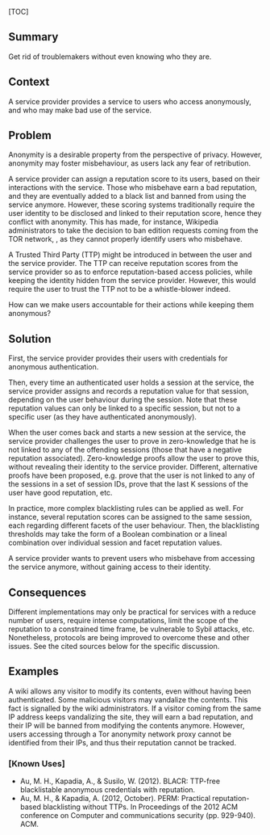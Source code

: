 [TOC]

<!--### [Also Known As]-->
<!-- All other names the pattern is known by.-->



## Summary
<!-- One short paragraph summarising the pattern.-->

Get rid of troublemakers without even knowing who they are.

## Context
<!-- The situations in which the pattern may apply.-->

A service provider provides a service to users who access anonymously, and who may make bad use of the service.

## Problem
<!-- The problem a pattern addresses, including a list of forces describing why a problem might be difficult to solve.-->

Anonymity is a desirable property from the perspective of privacy. However, anonymity may foster misbehaviour, as users lack any fear of retribution.

A service provider can assign a reputation score to its users, based on their interactions with the service. Those who misbehave earn a bad reputation, and they are eventually added to a black list and banned from using the service anymore. However, these scoring systems traditionally require the user identity to be disclosed and linked to their reputation score, hence they conflict with anonymity. This has made, for instance, Wikipedia administrators to take the decision to ban edition requests coming from the TOR network, , as they cannot properly identify users who misbehave.

A Trusted Third Party (TTP) might be introduced in between the user and the service provider. The TTP can receive reputation scores from the service provider so as to enforce reputation-based access policies, while keeping the identity hidden from the service provider. However, this would require the user to trust the TTP not to be a whistle-blower indeed.

How can we make users accountable for their actions while keeping them anonymous?

## Solution
<!-- A concise description of how the pattern addresses the problem.-->

First, the service provider provides their users with credentials for anonymous authentication.

Then, every time an authenticated user holds a session at the service, the service provider assigns and records a reputation value for that session, depending on the user behaviour during the session. Note that these reputation values can only be linked to a specific session, but not to a specific user (as they have authenticated anonymously).

When the user comes back and starts a new session at the service, the service provider challenges the user to prove in zero-knowledge that he is not linked to any of the offending sessions (those that have a negative reputation associated). Zero-knowledge proofs allow the user to prove this, without revealing their identity to the service provider. Different, alternative proofs have been proposed, e.g. prove that the user is not linked to any of the sessions in a set of session IDs, prove that the last K sessions of the user have good reputation, etc.

In practice, more complex blacklisting rules can be applied as well. For instance, several reputation scores can be assigned to the same session, each regarding different facets of the user behaviour. Then, the blacklisting thresholds may take the form of a Boolean combination or a lineal combination over individual session and facet reputation values.

<!--goals-->
A service provider wants to prevent users who misbehave from accessing the service anymore, without gaining access to their identity.

<!--### [Structure]-->
<!--A detailed specification of the structural aspects of the pattern. A class diagram if applicable.-->



<!--### [Implementation]-->
<!--Guidelines for implementing the pattern; code fragments; suggested PETS; policy fragments.-->



## Consequences
<!--The advantages (benefits) and disadvantages (liabilities) of applying the pattern.-->



<!--constraints and consequences-->
Different implementations may only be practical for services with a reduce number of users, require intense computations, limit the scope of the reputation to a constrained time frame, be vulnerable to Sybil attacks, etc. Nonetheless, protocols are being improved to overcome these and other issues. See the cited sources below for the specific discussion.

<!--### [Constraints]-->
<!-- limitations as a consequence of applying the pattern.-->



## Examples
<!--Motivational example to see how the pattern is applied.-->

A wiki allows any visitor to modify its contents, even without having been authenticated. Some malicious visitors may vandalize the contents. This fact is signalled by the wiki administrators. If a visitor coming from the same IP address keeps vandalizing the site, they will earn a bad reputation, and their IP will be banned from modifying the contents anymore. However, users accessing through a Tor anonymity network proxy cannot be identified from their IPs, and thus their reputation cannot be tracked.

### [Known Uses]
<!-- Pointers to various applications of the pattern.-->

- Au, M. H., Kapadia, A., & Susilo, W. (2012). BLACR: TTP-free blacklistable anonymous credentials with reputation.
- Au, M. H., & Kapadia, A. (2012, October). PERM: Practical reputation-based blacklisting without TTPs. In Proceedings of the 2012 ACM conference on Computer and communications security (pp. 929-940). ACM.

<!--## See Also-->
<!-- Any pointers to relevant information, not contained in the subfields below.-->



<!--### [Related Patterns]-->
<!-- Supporting and conflicting patterns-->



<!--### [Sources]-->
<!-- References to the original source of the pattern.-->



<!--## General Comments-->
<!-- Separate discussion on the pattern.-->



<!--## Tags-->
<!-- User definable descriptors for additional correlation.-->